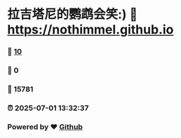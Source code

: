 # 拉吉塔尼的鹦鹉会笑:) :link: https://nothimmel.github.io 
### :page_facing_up: [10](https://nothimmel.github.io/tag.html) 
### :speech_balloon: 0 
### :hibiscus: 15781 
### :alarm_clock: 2025-07-01 13:32:37 
### Powered by :heart: [Github](https://github.com/NotHimmel/NotHimmel.github.io)
